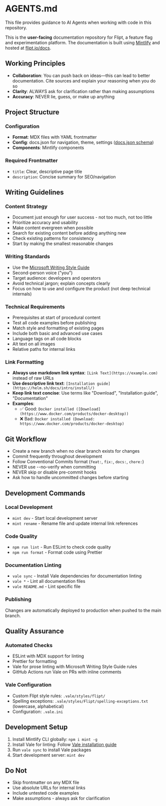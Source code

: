 # AGENTS.md

This file provides guidance to AI Agents when working with code in this repository.

This is the **user-facing** documentation repository for Flipt, a feature flag and experimentation platform. The documentation is built using [Mintlify](https://mintlify.com/) and hosted at [flipt.io/docs](https://www.flipt.io/docs).

## Working Principles

- **Collaboration**: You can push back on ideas—this can lead to better documentation. Cite sources and explain your reasoning when you do so
- **Clarity**: ALWAYS ask for clarification rather than making assumptions
- **Accuracy**: NEVER lie, guess, or make up anything

## Project Structure

### Configuration

- **Format**: MDX files with YAML frontmatter
- **Config**: docs.json for navigation, theme, settings ([docs.json schema](https://mintlify.com/docs.json))
- **Components**: Mintlify components

### Required Frontmatter

- `title`: Clear, descriptive page title
- `description`: Concise summary for SEO/navigation

## Writing Guidelines

### Content Strategy

- Document just enough for user success - not too much, not too little
- Prioritize accuracy and usability
- Make content evergreen when possible
- Search for existing content before adding anything new
- Check existing patterns for consistency
- Start by making the smallest reasonable changes

### Writing Standards

- Use the [Microsoft Writing Style Guide](https://learn.microsoft.com/en-us/style-guide/welcome/)
- Second-person voice ("you")
- Target audience: developers and operators
- Avoid technical jargon; explain concepts clearly
- Focus on how to use and configure the product (not deep technical internals)

### Technical Requirements

- Prerequisites at start of procedural content
- Test all code examples before publishing
- Match style and formatting of existing pages
- Include both basic and advanced use cases
- Language tags on all code blocks
- Alt text on all images
- Relative paths for internal links

### Link Formatting

- **Always use markdown link syntax**: `[Link Text](https://example.com)` instead of raw URLs
- **Use descriptive link text**: `[Installation guide](https://helm.sh/docs/intro/install/)`
- **Keep link text concise**: Use terms like "Download", "Installation guide", "Documentation"
- **Examples**:
  - ✅ Good: `Docker installed ([Download](https://www.docker.com/products/docker-desktop))`
  - ❌ Bad: `Docker installed (Download: https://www.docker.com/products/docker-desktop)`

## Git Workflow

- Create a new branch when no clear branch exists for changes
- Commit frequently throughout development
- Follow Conventional Commits format (`feat:`, `fix:`, `docs:`, `chore:`)
- NEVER use --no-verify when committing
- NEVER skip or disable pre-commit hooks
- Ask how to handle uncommitted changes before starting

## Development Commands

### Local Development

- `mint dev` - Start local development server
- `mint rename` - Rename file and update internal link references

### Code Quality

- `npm run lint` - Run ESLint to check code quality
- `npm run format` - Format code using Prettier

### Documentation Linting

- `vale sync` - Install Vale dependencies for documentation linting
- `vale *` - Lint all documentation files
- `vale README.md` - Lint specific file

### Publishing

Changes are automatically deployed to production when pushed to the main branch.

## Quality Assurance

### Automated Checks

- ESLint with MDX support for linting
- Prettier for formatting
- Vale for prose linting with Microsoft Writing Style Guide rules
- GitHub Actions run Vale on PRs with inline comments

### Vale Configuration

- Custom Flipt style rules: `.vale/styles/flipt/`
- Spelling exceptions: `.vale/styles/Flipt/spelling-exceptions.txt` (lowercase, alphabetical)
- Configuration: `.vale.ini`

## Development Setup

1. Install Mintlify CLI globally: `npm i mint -g`
2. Install Vale for linting: Follow [Vale installation guide](https://vale.sh/docs/vale-cli/installation/)
3. Run `vale sync` to install Vale packages
4. Start development server: `mint dev`

## Do Not

- Skip frontmatter on any MDX file
- Use absolute URLs for internal links
- Include untested code examples
- Make assumptions - always ask for clarification
